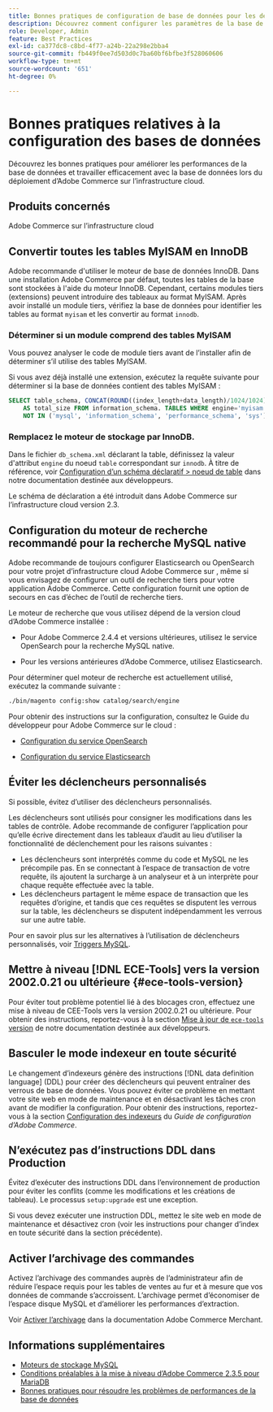 ```yaml
---
title: Bonnes pratiques de configuration de base de données pour les déploiements cloud
description: Découvrez comment configurer les paramètres de la base de données et de l’application afin d’améliorer les performances lors du déploiement d’Adobe Commerce sur l’infrastructure cloud.
role: Developer, Admin
feature: Best Practices
exl-id: ca377dc8-c8bd-4f77-a24b-22a298e2bba4
source-git-commit: fb449f0ee7d503d0c7ba60bf6bfbe3f528060606
workflow-type: tm+mt
source-wordcount: '651'
ht-degree: 0%

---
```


# Bonnes pratiques relatives à la configuration des bases de données

Découvrez les bonnes pratiques pour améliorer les performances de la base de données et travailler efficacement avec la base de données lors du déploiement d’Adobe Commerce sur l’infrastructure cloud.

## Produits concernés

Adobe Commerce sur l’infrastructure cloud

## Convertir toutes les tables MyISAM en InnoDB

Adobe recommande d&#39;utiliser le moteur de base de données InnoDB. Dans une installation Adobe Commerce par défaut, toutes les tables de la base sont stockées à l&#39;aide du moteur InnoDB. Cependant, certains modules tiers (extensions) peuvent introduire des tableaux au format MyISAM. Après avoir installé un module tiers, vérifiez la base de données pour identifier les tables au format `myisam` et les convertir au format `innodb`.

### Déterminer si un module comprend des tables MyISAM

Vous pouvez analyser le code de module tiers avant de l’installer afin de déterminer s’il utilise des tables MyISAM.

Si vous avez déjà installé une extension, exécutez la requête suivante pour déterminer si la base de données contient des tables MyISAM :

```sql
SELECT table_schema, CONCAT(ROUND((index_length+data_length)/1024/1024),'MB')
    AS total_size FROM information_schema. TABLES WHERE engine='myisam' AND table_schema
    NOT IN ('mysql', 'information_schema', 'performance_schema', 'sys');
```

### Remplacez le moteur de stockage par InnoDB.

Dans le fichier `db_schema.xml` déclarant la table, définissez la valeur d&#39;attribut `engine` du noeud `table` correspondant sur `innodb`. À titre de référence, voir [Configuration d’un schéma déclaratif > noeud de table](https://developer.adobe.com/commerce/php/development/components/declarative-schema/configuration/) dans notre documentation destinée aux développeurs.

Le schéma de déclaration a été introduit dans Adobe Commerce sur l’infrastructure cloud version 2.3.

## Configuration du moteur de recherche recommandé pour la recherche MySQL native

Adobe recommande de toujours configurer Elasticsearch ou OpenSearch pour votre projet d’infrastructure cloud Adobe Commerce sur , même si vous envisagez de configurer un outil de recherche tiers pour votre application Adobe Commerce. Cette configuration fournit une option de secours en cas d’échec de l’outil de recherche tiers.

Le moteur de recherche que vous utilisez dépend de la version cloud d’Adobe Commerce installée :

- Pour Adobe Commerce 2.4.4 et versions ultérieures, utilisez le service OpenSearch pour la recherche MySQL native.

- Pour les versions antérieures d’Adobe Commerce, utilisez Elasticsearch.

Pour déterminer quel moteur de recherche est actuellement utilisé, exécutez la commande suivante :

```bash
./bin/magento config:show catalog/search/engine
```

Pour obtenir des instructions sur la configuration, consultez le Guide du développeur pour Adobe Commerce sur le cloud :

- [Configuration du service OpenSearch](https://devdocs.magento.com/cloud/project/services-opensearch.html)

- [Configuration du service Elasticsearch](https://devdocs.magento.com/cloud/project/services-elastic.html)

## Éviter les déclencheurs personnalisés

Si possible, évitez d’utiliser des déclencheurs personnalisés.

Les déclencheurs sont utilisés pour consigner les modifications dans les tables de contrôle. Adobe recommande de configurer l’application pour qu’elle écrive directement dans les tableaux d’audit au lieu d’utiliser la fonctionnalité de déclenchement pour les raisons suivantes :

- Les déclencheurs sont interprétés comme du code et MySQL ne les précompile pas. En se connectant à l’espace de transaction de votre requête, ils ajoutent la surcharge à un analyseur et à un interprète pour chaque requête effectuée avec la table.
- Les déclencheurs partagent le même espace de transaction que les requêtes d’origine, et tandis que ces requêtes se disputent les verrous sur la table, les déclencheurs se disputent indépendamment les verrous sur une autre table.

Pour en savoir plus sur les alternatives à l’utilisation de déclencheurs personnalisés, voir [Triggers MySQL](mysql-configuration.md#triggers).

## Mettre à niveau [!DNL ECE-Tools] vers la version 2002.0.21 ou ultérieure {#ece-tools-version}

Pour éviter tout problème potentiel lié à des blocages cron, effectuez une mise à niveau de CEE-Tools vers la version 2002.0.21 ou ultérieure. Pour obtenir des instructions, reportez-vous à la section [Mise à jour de `ece-tools` version](https://devdocs.magento.com/cloud/project/ece-tools-update.html) de notre documentation destinée aux développeurs.

## Basculer le mode indexeur en toute sécurité

<!--This best practice might belong in the Maintenance phase. Database lock prevention might be consolidated under a single heading-->

Le changement d’indexeurs génère des instructions [!DNL data definition language] (DDL) pour créer des déclencheurs qui peuvent entraîner des verrous de base de données. Vous pouvez éviter ce problème en mettant votre site web en mode de maintenance et en désactivant les tâches cron avant de modifier la configuration.
Pour obtenir des instructions, reportez-vous à la section [Configuration des indexeurs](https://experienceleague.adobe.com/docs/commerce-operations/configuration-guide/cli/manage-indexers.html#configure-indexers-1) du *Guide de configuration d’Adobe Commerce*.

## N’exécutez pas d’instructions DDL dans Production

Évitez d’exécuter des instructions DDL dans l’environnement de production pour éviter les conflits (comme les modifications et les créations de tableau). Le processus `setup:upgrade` est une exception.

Si vous devez exécuter une instruction DDL, mettez le site web en mode de maintenance et désactivez cron (voir les instructions pour changer d’index en toute sécurité dans la section précédente).

## Activer l’archivage des commandes

Activez l’archivage des commandes auprès de l’administrateur afin de réduire l’espace requis pour les tables de ventes au fur et à mesure que vos données de commande s’accroissent. L’archivage permet d’économiser de l’espace disque MySQL et d’améliorer les performances d’extraction.

Voir [Activer l’archivage](https://experienceleague.adobe.com/docs/commerce-admin/stores-sales/order-management/orders/order-archive.html) dans la documentation Adobe Commerce Merchant.

## Informations supplémentaires

- [Moteurs de stockage MySQL](https://dev.mysql.com/doc/refman/8.0/en/storage-engines.html)
- [Conditions préalables à la mise à niveau d’Adobe Commerce 2.3.5 pour MariaDB](../maintenance/mariadb-upgrade.md)
- [Bonnes pratiques pour résoudre les problèmes de performances de la base de données](../maintenance/resolve-database-performance-issues.md)
